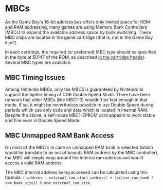 # MBCs

As the Game Boy's 16-bit address bus offers only limited space for
ROM and RAM addressing, many games are using Memory Bank Controllers
(MBCs) to expand the available address space by bank switching.
These MBC chips are located in the game cartridge (that is, not in
the Game Boy itself).

In each cartridge, the required (or preferred) MBC type should be
specified in the byte at $0147 of the ROM, as described
[in the cartridge header](<#0147 — Cartridge type>).  Several MBC
types are available:

## MBC Timing Issues

Among Nintendo MBCs, only the MBC5 is guaranteed by Nintendo to support
the tighter timing of CGB Double Speed Mode. There have been rumours
that older MBCs (like MBC1-3) wouldn't be fast enough in that mode. If
so, it might be nevertheless possible to use Double Speed during periods
which use only code and data which is located in internal RAM. Despite the 
above, a self-made MBC1-EPROM card appears to work stable and fine even in 
Double Speed Mode.

## MBC Unmapped RAM Bank Access

On most of the MBC's in case an unmapped RAM bank is selected (which would be translate to an out of bounds RAM address by the MBC controller), 
the MBC will simply wrap around the internal ram address and would access a valid RAM address.

The MBC internal address being accessed can be calculated using this formula: `((address - external_ram_start_address) + (active_ram_bank * ram_bank_size)) % max_external_ram_size`.